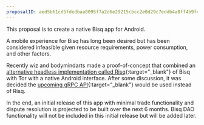 ```yaml
---
proposalID: aed5b61cd5fdedbaa8095f7a2d6e29215cbcc2e0d29c7eddb4a8ff4b9fed10c2
---
```


This proposal is to create a native Bisq app for Android.

A mobile experience for Bisq has long been desired but has been considered infeasible given resource requirements, power consumption, and other factors.

Recently wiz and bodymindarts made a proof-of-concept that combined an [alternative headless implementation called Risq](https://github.com/bodymindarts/risq){:target="_blank"} of Bisq with Tor with a native Android interface. After some discussion, it was decided the [upcoming gRPC API](https://github.com/bisq-network/proposals/issues/136){:target="_blank"} would be used instead of Risq.

In the end, an initial release of this app with minimal trade functionality and dispute resolution is projected to be built over the next 6 months. Bisq DAO functionality will not be included in this initial release but will be added later.
